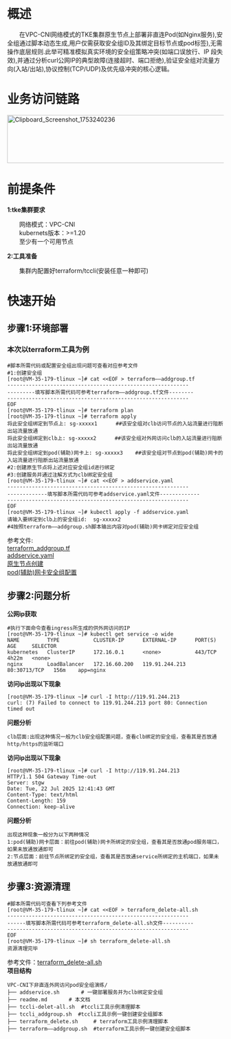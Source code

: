 # 概述
&emsp;&emsp;在VPC-CNI网络模式的TKE集群原生节点上部署非直连Pod(如Nginx服务),安全组通过脚本动态生成,用户仅需获取安全组ID及其绑定目标节点或pod标签),无需操作底层规则.此举可精准模拟真实环境的安全组策略冲突(如端口误放行、IP 段失效),并通过分析curl公网IP的典型故障(连接超时、端口拒绝),验证安全组对流量方向(入站/出站),协议控制(TCP/UDP)及优先级冲突的核心逻辑。

# 业务访问链路
[<img width="1110" height="112" alt="Clipboard_Screenshot_1753240236" src="https://github.com/user-attachments/assets/cfb3a1e2-77a0-4f93-b25b-2734c353acfa" />
](https://github.com/aliantli/sg_playbook_1/blob/b20254ac7a931bcc08bcf2ab5afc51a87a643052/playbook/VPC-CNI%E4%B8%8B%E9%9D%9E%E7%9B%B4%E8%BF%9E%E5%A4%96%E7%BD%91%E8%AE%BF%E9%97%AEpod%E5%AE%89%E5%85%A8%E7%BB%84%E6%BC%94%E7%BB%83/image/flow_chart.png)
# 前提条件
**1:tke集群要求**

&emsp;&emsp;网络模式：VPC-CNI<br>
&emsp;&emsp;kubernets版本：>=1.20<br>
&emsp;&emsp;至少有一个可用节点

**2:工具准备**

&emsp;&emsp;集群内配置好terraform/tccli(安装任意一种即可)

# 快速开始
## 步骤1:环境部署
### 本次以terraform工具为例

```
#脚本所需代码或配置安全组出现问题可查看对应参考文件
#1:创建安全组
[root@VM-35-179-tlinux ~]# cat <<EOF > terraform——addgroup.tf
-----------------------------------------------------------
---------填写脚本所需代码可参考terraform——addgroup.tf文件--------
-----------------------------------------------------------
EOF
[root@VM-35-179-tlinux ~]# terraform plan
[root@VM-35-179-tlinux ~]# terraform apply
将此安全组绑定到节点上: sg-xxxxx1      ##该安全组对clb访问节点的入站流量进行阻断出站流量放通
将此安全组绑定到clb上: sg-xxxxx2      ##该安全组对外网访问clb的入站流量进行阻断出站流量放通
将此安全组绑定到pod(辅助)网卡上: sg-xxxxx3    ##该安全组对节点到pod(辅助)网卡的入站流量进行阻断出站流量放通
#2:创建原生节点将上述对应安全组id进行绑定
#3:创建服务并通过注解方式为clb绑定安全组
[root@VM-35-179-tlinux ~]# cat <<EOF > addservice.yaml
-----------------------------------------------------------
-------------填写脚本所需代码可参考addservice.yaml文件-------------
-----------------------------------------------------------
EOF
[root@VM-35-179-tlinux ~]# kubectl apply -f addservice.yaml
请输入要绑定到clb上的安全组id:	sg-xxxxx2	
#4按照terraform——addgroup.sh脚本输出内容对pod(辅助)网卡绑定对应安全组
```
参考文件:<br>[terraform_addgroup.tf](https://github.com/aliantli/sg_playbook_1/blob/23e03ca41ee3d9d72063de282f02bb76477146a5/playbook/VPC-CNI%E4%B8%8B%E9%9D%9E%E7%9B%B4%E8%BF%9E%E5%A4%96%E7%BD%91%E8%AE%BF%E9%97%AEpod%E5%AE%89%E5%85%A8%E7%BB%84%E6%BC%94%E7%BB%83/c)<br>
[addservice.yaml](https://github.com/aliantli/sg_playbook_1/blob/5ac7d518e42481bf563e288e8912280c3c64c713/playbook/VPC-CNI%E4%B8%8B%E9%9D%9E%E7%9B%B4%E8%BF%9E%E5%A4%96%E7%BD%91%E8%AE%BF%E9%97%AEpod%E5%AE%89%E5%85%A8%E7%BB%84%E6%BC%94%E7%BB%83/add%20service.sh)<br>
[原生节点创建](https://cloud.tencent.com/document/product/457/78198)<br>
[pod(辅助)网卡安全组配置](https://cloud.tencent.com/document/product/457/50360)
## 步骤2:问题分析
**公网ip获取**
```
#执行下面命令查看ingress所生成的供外网访问的IP
[root@VM-35-179-tlinux ~]# kubectl get service -o wide
NAME         TYPE           CLUSTER-IP      EXTERNAL-IP      PORT(S)        AGE     SELECTOR
kubernetes   ClusterIP      172.16.0.1      <none>           443/TCP        4h22m   <none>
nginx        LoadBalancer   172.16.60.200   119.91.244.213   80:30713/TCP   156m    app=nginx
```
**访问ip出现以下现象**
```
[root@VM-35-179-tlinux ~]# curl -I http://119.91.244.213
curl: (7) Failed to connect to 119.91.244.213 port 80: Connection timed out
```
**问题分析**
```
clb层面:出现这种情况一般为clb安全组配置问题，查看clb绑定的安全组，查看其是否放通http/https的监听端口
```
**访问ip出现以下现象**
```
[root@VM-35-179-tlinux ~]# curl -I http://119.91.244.213
HTTP/1.1 504 Gateway Time-out
Server: stgw
Date: Tue, 22 Jul 2025 12:41:43 GMT
Content-Type: text/html
Content-Length: 159
Connection: keep-alive
```
**问题分析**
```
出现这种现象一般分为以下两种情况
1:pod(辅助)网卡层面：前往pod(辅助)网卡所绑定的安全组，查看其是否放通pod服务端口，如果未放通放通即可
2:节点层面：前往节点所绑定的安全组，查看其是否放通service所绑定的主机端口，如果未放通放通即可
```
## 步骤3:资源清理
```
#脚本所需代码可查看下列参考文件
[root@VM-35-179-tlinux ~]# cat <<EOF > terraform_delete-all.sh
-----------------------------------------------------------
------填写脚本所需代码可参考terraform_delete-all.sh文件----------
-----------------------------------------------------------
EOF
[root@VM-35-179-tlinux ~]# sh terraform_delete-all.sh
资源清理完毕
```
参考文件：[terraform_delete-all.sh](https://github.com/aliantli/sg_playbook_1/blob/3dd794359187c885fc89f41336fe582e96e2cd91/playbook/VPC-CNI%E4%B8%8B%E9%9D%9E%E7%9B%B4%E8%BF%9E%E5%A4%96%E7%BD%91%E8%AE%BF%E9%97%AEpod%E5%AE%89%E5%85%A8%E7%BB%84%E6%BC%94%E7%BB%83/terraform-delete-all.sh)<br>
**项目结构**
```
VPC-CNI下非直连外网访问pod安全组演练/  
├── addservice.sh       # 一键部署服务并为clb绑定安全组 
├── readme.md       # 本文档
├── tccli-delet-all.sh  #tccli工具示例清理脚本
├── tccli_addgroup.sh  #tccli工具示例一键创建安全组脚本
├── terraform_delete.sh     # terraform工具示例清理脚本  
├── terraform——addgroup.sh  #terraform工具示例一键创建安全组脚本
```
